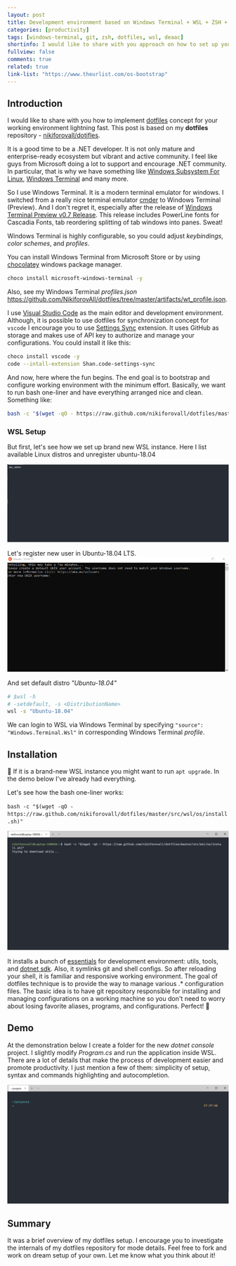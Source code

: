 ```yaml
---
layout: post
title: Development environment based on Windows Terminal + WSL + ZSH + dotfiles
categories: [productivity]
tags: [windows-terminal, git, zsh, dotfiles, wsl, deaac]
shortinfo: I would like to share with you approach on how to set up your working environment lightning fast. This post is based on my <b>dotfiles</b> repository - <a href="https://github.com/NikiforovAll/dotfiles" target="_blank">nikiforovall/dotifles</a>
fullview: false
comments: true
related: true
link-list: "https://www.theurlist.com/os-bootstrap"
---
```


## Introduction

I would like to share with you how to implement [dotfiles](https://dotfiles.github.io/) concept for your working environment lightning fast. This post is based on my **dotfiles** repository - [nikiforovall/dotifles](https://github.com/NikiforovAll/dotfiles).

It is a good time to be a .NET developer. It is not only mature and enterprise-ready ecosystem but vibrant and active community. I feel like guys from Microsoft doing a lot to support and encourage .NET community. In particular, that is why we have something like [Windows Subsystem For Linux](https://docs.microsoft.com/en-us/windows/wsl/about), [Windows Terminal](https://github.com/Microsoft/Terminal) and many more.

So I use Windows Terminal. It is a modern terminal emulator for windows. I switched from a really nice terminal emulator [cmder](https://cmder.net/) to Windows Terminal (Preview). And I don't regret it, especially after the release of [Windows Terminal Preview v0.7 Release](https://devblogs.microsoft.com/commandline/windows-terminal-preview-v0-7-release/). This release includes PowerLine fonts for Cascadia Fonts, tab reordering splitting of tab windows into panes. Sweat!

Windows Terminal is highly configurable, so you could adjust *keybindings*, *color schemes*, and *profiles*.

You can install Windows Terminal from Microsoft Store or by using [chocolatey](https://chocolatey.org/) windows package manager.

```bash
choco install microsoft-windows-terminal -y
```

Also, see my Windows Terminal *profiles.json* <https://github.com/NikiforovAll/dotfiles/tree/master/artifacts/wt_profile.json>.

I use [Visual Studio Code](https://code.visualstudio.com/) as the main editor and development environment. Although, it is possible to use dotfiles for synchronization concept for `vscode` I encourage you to use [Settings Sync](https://marketplace.visualstudio.com/items?itemName=Shan.code-settings-sync) extension. It uses GitHub as storage and makes use of API key to authorize and manage your configurations. You could install it like this:

```bash
choco install vscode -y
code --intall-extension Shan.code-settings-sync
```

And now, here where the fun begins. The end goal is to bootstrap and configure working environment with the minimum effort. Basically, we want to run bash one-liner and have everything arranged nice and clean. Something like:

```bash
bash -c "$(wget -qO - https://raw.github.com/nikiforovall/dotfiles/master/src/wsl/os/install.sh)"
```

### WSL Setup

But first, let's see how we set up brand new WSL instance. Here I list available Linux distros and unregister ubuntu-18.04

![setup-1](/assets/nikiforovall-setup/test1.gif)

Let's register new user in Ubuntu-18.04 LTS.
![setup-2](/assets/nikiforovall-setup/test2.gif)

And set default distro *"Ubuntu-18.04"*

```bash
# $wsl -h
# -setdefault, -s <DistributionName>
wsl -s "Ubuntu-18.04"
```

We can login to WSL via Windows Terminal by specifying `"source": "Windows.Terminal.Wsl"` in corresponding Windows Terminal *profile*.

## Installation

🔧 If it is a brand-new WSL instance you might want to run `apt upgrade`. In the demo below I've already had everything.

Let's see how the bash one-liner works:

`bash -c "$(wget -qO - https://raw.github.com/nikiforovall/dotfiles/master/src/wsl/os/install.sh)"`

![setup-3](/assets/nikiforovall-setup/test3.gif)

It installs a bunch of [essentials](https://github.com/NikiforovAll/dotfiles/blob/master/src/wsl/os/app_install.sh) for development environment: utils, tools, and [dotnet sdk](https://dotnet.microsoft.com/download). Also, it symlinks git and shell configs. So after reloading your shell, it is familiar and responsive working environment. The goal of dotfiles technique is to provide the way to manage various .* configuration files. The basic idea is to have git repository responsible for installing and managing configurations on a working machine so you don't need to worry about losing favorite aliases, programs, and configurations. Perfect! 🚀

## Demo

At the demonstration below I create a folder for the new *dotnet console* project. I slightly modify *Program.cs* and run the application inside WSL. There are a lot of details that make the process of development easier and promote productivity. I just mention a few of them: simplicity of setup, syntax and commands highlighting and autocompletion.

![setup-4](/assets/nikiforovall-setup/test4.gif)

## Summary

It was a brief overview of my dotfiles setup. I encourage you to investigate the internals of my dotfiles repository for mode details. Feel free to fork and work on dream setup of your own. Let me know what you think about it!
